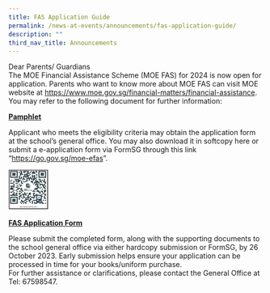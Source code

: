```yaml
---
title: FAS Application Guide
permalink: /news-at-events/announcements/fas-application-guide/
description: ""
third_nav_title: Announcements
---
```

<p>Dear Parents/ Guardians<br>The MOE Financial Assistance Scheme (MOE FAS) for 2024 is now open for application. Parents who want to know more about MOE FAS can visit MOE website at&nbsp;<a href="https://www.moe.gov.sg/financial-matters/financial-assistance" target="_blank" rel="noopener">https://www.moe.gov.sg/financial-matters/financial-assistance</a>. You may refer to the following document for further information:</p>

<p><strong><a href="[Fas_pamphet]/files/FAS/fas%20pamphet%202024.pdf" target="_blank" rel="noopener noreferrer" data-icon="" data-fallback="Find out more">Pamphlet</a></strong></p>
<p>Applicant who meets the eligibility criteria may obtain the application form at the school’s general office. You may also download it in softcopy here or submit a e-application form via FormSG through this link “<a href="https://go.gov.sg/moe-efas" target="_blank" rel="noopener">https://go.gov.sg/moe-efas</a>”.&nbsp;</p>

<img height="80" width="80" alt="fasqr" src="/images/FAS/fasqr2024.jpg">

<p><strong><a href="/files/FAS/document1_2024%20moe%20fas%20application%20form.pdf" target="_blank" rel="noopener noreferrer" data-icon="" data-fallback="Find out more">FAS Application Form</a></strong></p>

<p>Please submit the completed form, along with the supporting documents to the school general office via either hardcopy submission or FormSG, by 26 October 2023. Early submission helps ensure your application can be processed in time for your books/uniform purchase.<br>For further assistance or clarifications, please contact the General Office at Tel: 67598547.</p>